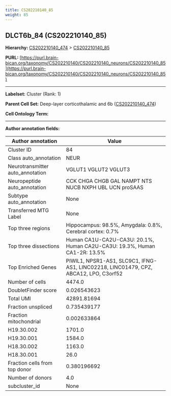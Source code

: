 ```yaml
---
title: CS202210140_85
weight: 85
---
```

## DLCT6b_84 (CS202210140_85)
<b>Hierarchy: </b>
[CS202210140_474](../CS202210140_474) >
[CS202210140_85](../CS202210140_85)

**PURL:** [https://purl.brain-bican.org/taxonomy/CS202210140/CS202210140_neurons/CS202210140_85](https://purl.brain-bican.org/taxonomy/CS202210140/CS202210140_neurons/CS202210140_85)

---


**Labelset:** Cluster (Rank: 1)

**Parent Cell Set:** Deep-layer corticothalamic and 6b ([CS202210140_474](../CS202210140_474))



**Cell Ontology Term:** 

[MARKER GENES.]: #


---

[TRANSFERRED ANNOTATIONS.]: #


[AUTHOR ANNOTATION FIELDS.]: #


**Author annotation fields:**

| Author annotation | Value |
|-------------------|-------|
|Cluster ID|84|
|Class auto_annotation|NEUR|
|Neurotransmitter auto_annotation|VGLUT1 VGLUT2 VGLUT3|
|Neuropeptide auto_annotation|CCK CHGA CHGB GAL NAMPT NTS NUCB NXPH UBL UCN proSAAS|
|Subtype auto_annotation|None|
|Transferred MTG Label|None|
|Top three regions|Hippocampus: 98.5%, Amygdala: 0.8%, Cerebral cortex: 0.7%|
|Top three dissections|Human CA1U-CA2U-CA3U: 20.1%, Human CA2U-CA3U: 19.3%, Human CA1-2R: 13.5%|
|Top Enriched Genes|PIWIL1, NPSR1-AS1, SLC9C1, IFNG-AS1, LINC02218, LINC01479, CPZ, ABCA12, LPO, C3orf52|
|Number of cells|4474.0|
|DoubletFinder score|0.026543623|
|Total UMI|42891.81694|
|Fraction unspliced|0.735439177|
|Fraction mitochondrial|0.002633864|
|H19.30.002|1701.0|
|H19.30.001|1584.0|
|H18.30.002|1163.0|
|H18.30.001|26.0|
|Fraction cells from top donor|0.380196692|
|Number of donors|4.0|
|subcluster_id|None|
